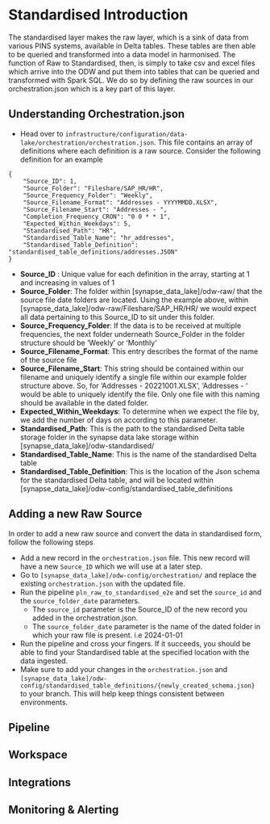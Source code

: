 # Standardised Introduction
The standardised layer makes the raw layer, which is a sink of data from various PINS systems, available in Delta tables. These tables are then able to be queried and transformed into a data model in harmonised. The function of Raw to Standardised, then, is simply to take csv and excel files which arrive into the ODW and put them into tables that can be queried and transformed with Spark SQL. We do so by defining the raw sources in our orchestration.json which is a key part of this layer.

## Understanding Orchestration.json

- Head over to `infrastructure/configuration/data-lake/orchestration/orchestration.json`. This file contains an array of definitions where each definition is a raw source. Consider the following definition for an example

```
{
	"Source_ID": 1,
	"Source_Folder": "Fileshare/SAP_HR/HR",
	"Source_Frequency_Folder": "Weekly",
	"Source_Filename_Format": "Addresses - YYYYMMDD.XLSX",
	"Source_Filename_Start": "Addresses - ",
	"Completion_Frequency_CRON": "0 0 * * 1",
	"Expected_Within_Weekdays": 5,
	"Standardised_Path": "HR",
	"Standardised_Table_Name": "hr_addresses",
	"Standardised_Table_Definition": "standardised_table_definitions/addresses.JSON"
}
```

-   **Source_ID** : Unique value for each definition in the array, starting at 1 and increasing in values of 1
-   **Source_Folder**: The folder within [synapse_data_lake]/odw-raw/ that the source file date folders are located. Using the example above, within [synapse_data_lake]/odw-raw/Fileshare/SAP_HR/HR/ we would expect all data pertaining to this Source_ID to sit under this folder.
-   **Source_Frequency_Folder**: If the data is to be received at multiple frequencies, the next folder underneath Source_Folder in the folder structure should be ‘Weekly’ or ‘Monthly’
-   **Source_Filename_Format**: This entry describes the format of the name of the source file
-   **Source_Filename_Start**: This string should be contained within our filename and uniquely identify a single file within our example folder structure above. So, for ‘Addresses - 20221001.XLSX’, ‘Addresses - ‘ would be able to uniquely identify the file. Only one file with this naming should be available in the dated folder.
-   **Expected_Within_Weekdays**: To determine when we expect the file by, we add the number of days on according to this parameter.
-   **Standardised_Path**: This is the path to the standardised Delta table storage folder in the synapse data lake storage within [synapse_data_lake]/odw-standardised/
-   **Standardised_Table_Name**: This is the name of the standardised Delta table
-   **Standardised_Table_Definition**: This is the location of the Json schema for the standardised Delta table, and will be located within [synapse_data_lake]/odw-config/standardised_table_definitions

## Adding a new Raw Source

In order to add a new raw source and convert the data in standardised form, follow the following steps

- Add a new record in the `orchestration.json` file. This new record will have a new `Source_ID` which we will use at a later step.
- Go to `[synapse_data_lake]/odw-config/orchestration/` and replace the existing `orchestration.json` with the updated file.
- Run the pipeline `pln_raw_to_standardised_e2e` and set the `source_id` and the `source_folder_date` parameters. 
  - The `source_id` parameter is the Source_ID of the new record you added in the orchestration.json. 
  - The `source_folder_date` parameter is the name of the dated folder in which your raw file is present. i.e 2024-01-01
- Run the pipeline and cross your fingers. If it succeeds, you should be able to find your Standardised table at the specified location with the data ingested.
- Make sure to add your changes in the `orchestration.json` and `[synapse_data_lake]/odw-config/standardised_table_definitions/{newly_created_schema.json}` to your branch. This will help keep things consistent between environments.


## Pipeline

## Workspace

## Integrations

## Monitoring & Alerting